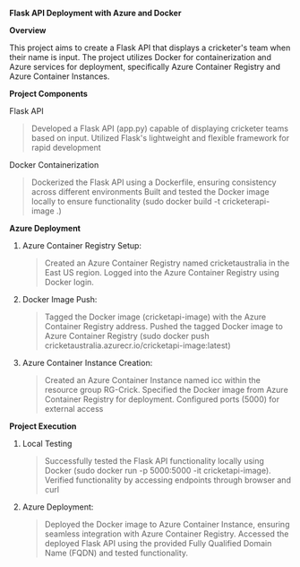 ****Flask API Deployment with Azure and Docker****

**Overview**

This project aims to create a Flask API that displays a cricketer's team when their name is input. The project utilizes Docker for containerization and Azure services for deployment, specifically Azure Container Registry and Azure Container Instances.

**Project Components**

Flask API

> Developed a Flask API (app.py) capable of displaying cricketer teams based on input.
> Utilized Flask's lightweight and flexible framework for rapid development

Docker Containerization

> Dockerized the Flask API using a Dockerfile, ensuring consistency across different environments
> Built and tested the Docker image locally to ensure functionality (sudo docker build -t cricketerapi-image .)

**Azure Deployment**

1. Azure Container Registry Setup:

   > Created an Azure Container Registry named cricketaustralia in the East US region.
   > Logged into the Azure Container Registry using Docker login.

2. Docker Image Push:

   > Tagged the Docker image (cricketapi-image) with the Azure Container Registry address.
   > Pushed the tagged Docker image to Azure Container Registry (sudo docker push cricketaustralia.azurecr.io/cricketapi-image:latest)

3. Azure Container Instance Creation:

   > Created an Azure Container Instance named icc within the resource group RG-Crick.
   > Specified the Docker image from Azure Container Registry for deployment.
   > Configured ports (5000) for external access

**Project Execution**

1. Local Testing

   > Successfully tested the Flask API functionality locally using Docker (sudo docker run -p 5000:5000 -it cricketapi-image).
   > Verified functionality by accessing endpoints through browser and curl

2. Azure Deployment:

   > Deployed the Docker image to Azure Container Instance, ensuring seamless integration with Azure Container Registry.
   > Accessed the deployed Flask API using the provided Fully Qualified Domain Name (FQDN) and tested functionality.

